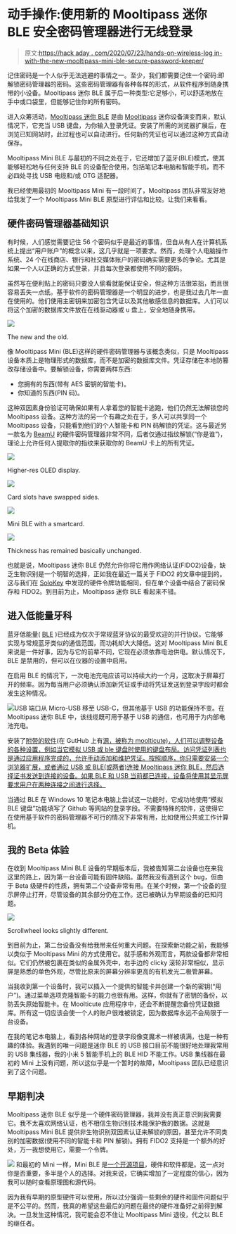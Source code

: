 # 动手操作:使用新的 Mooltipass 迷你 BLE 安全密码管理器进行无线登录

> 原文:[https://hack aday . com/2020/07/23/hands-on-wireless-log in-with-the-new-mooltipass-mini-ble-secure-password-keeper/](https://hackaday.com/2020/07/23/hands-on-wireless-login-with-the-new-mooltipass-mini-ble-secure-password-keeper/)

记住密码是一个人似乎无法逃避的事情之一。至少，我们都需要记住一个密码:即解锁密码管理器的密码。这些密码管理器有各种各样的形式，从软件程序到随身携带的小设备。Mooltipass 迷你 BLE 属于后一种类型:它足够小，可以舒适地放在手中或口袋里，但能够记住你的所有密码。

进入众筹活动，[Mooltipass 迷你 BLE](https://www.kickstarter.com/projects/limpkin/mooltipass-mini-ble-security-on-the-go) 是由 [Mooltipass](https://www.themooltipass.com/) 迷你设备演变而来，默认情况下，它充当 USB 键盘，为你输入登录凭证。安装了所需的浏览器扩展后，在浏览已知网站时，此过程也可以自动进行。任何新的凭证也可以通过这种方式自动保存。

Mooltipass Mini BLE 与最初的不同之处在于，它还增加了蓝牙(BLE)模式，使其能够轻松地与任何支持 BLE 的设备配合使用，包括笔记本电脑和智能手机，而不必四处寻找 USB 电缆和/或 OTG 适配器。

我已经使用最初的 Mooltipass Mini 有一段时间了，Mooltipass 团队非常友好地给我发了一个 Mooltipass Mini BLE 原型进行评估和比较。让我们来看看。

## 硬件密码管理器基础知识

有时候，人们感觉需要记住 56 个密码似乎是最近的事情，但自从有人在计算机系统上提出“用户账户”的概念以来，这几乎就是一项要求。然而，处理个人电脑操作系统、24 个在线商店、银行和社交媒体账户的密码确实需要更多的争论。尤其是如果一个人以正确的方式登录，并且每次登录都使用不同的密码。

虽然写在便利贴上的密码只要没人偷看就能保证安全，但这种方法很笨拙，而且很容易丢失一点纸。基于软件的密码管理器是一个明显的进步，也是我过去几年一直在使用的。他们使用主密钥来加密包含凭证以及其他敏感信息的数据库。人们可以将这个加密的数据库文件放在在线驱动器或 u 盘上，安全地随身携带。

[![](../Images/82b429b1ed7a023530bfb3cc9485930b.png)](https://hackaday.com/wp-content/uploads/2020/07/mooltipass_mini_ble-1_fhd.jpg)

The new and the old.

像 Mooltipass Mini (BLE)这样的硬件密码管理器与该概念类似，只是 Mooltipass 设备本质上是物理形式的数据库，而不是加密的数据库文件。凭证存储在本地防篡改存储设备中。要解锁设备，你需要两样东西:

*   您拥有的东西(带有 AES 密钥的智能卡)。
*   你知道的东西(PIN 码)。

这种双因素身份验证可确保如果有人拿着您的智能卡逃跑，他们仍然无法解锁您的 Mooltipass 设备。这种方法的另一个有趣之处在于，多人可以共享同一个 Mooltipass 设备，只能看到他们的个人智能卡和 PIN 码解锁的凭证。这与最近另一款名为 [BeamU](https://www.beamu.io/) 的硬件密码管理器非常不同，后者仅通过指纹解锁(“你是谁”)，理论上允许任何人提取你的指纹来获取你的 BeamU 卡上的所有凭证。

[![](../Images/a648c75576a7eccbd2857e93e40cd248.png)](https://hackaday.com/2020/07/23/hands-on-wireless-login-with-the-new-mooltipass-mini-ble-secure-password-keeper/mooltipass_mini_ble-4_fhd/)

Higher-res OLED display.

[![](../Images/071490a6a87c5e12f04c6b556f63f22d.png)](https://hackaday.com/2020/07/23/hands-on-wireless-login-with-the-new-mooltipass-mini-ble-secure-password-keeper/mooltipass_mini_ble-3_fhd/)

Card slots have swapped sides.

[![](../Images/f319abe058884a16af519444b737ed6b.png)](https://hackaday.com/2020/07/23/hands-on-wireless-login-with-the-new-mooltipass-mini-ble-secure-password-keeper/mooltipass_mini_ble-2_fhd/)

Mini BLE with a smartcard.

[![](../Images/e2b1d42297720111f80462d2bdfdd0dd.png)](https://hackaday.com/2020/07/23/hands-on-wireless-login-with-the-new-mooltipass-mini-ble-secure-password-keeper/mooltipass_mini_ble-5_fhd/)

Thickness has remained basically unchanged.

也就是说，Mooltipass 迷你 BLE 仍然允许你将它用作网络认证(FIDO2)设备，缺乏生物识别是一个明智的选择，正如我在最近一篇关于 FIDO2 的文章中提到的。这与我们在 [SoloKey](https://solokeys.com/) 中发现的硬件令牌功能相同，但在单个设备中结合了密码保存和 FIDO2。到目前为止，Mooltipass 迷你 BLE 看起来不错。

## 进入低能量牙科

蓝牙低能量( [BLE](https://en.wikipedia.org/wiki/Bluetooth_Low_Energy) )已经成为仅次于常规蓝牙协议的最受欢迎的并行协议。它能够实现与常规蓝牙类似的通信范围，而功耗却大大降低。这对 Mooltipass Mini BLE 来说是一件好事，因为与它的前辈不同，它现在必须依靠电池供电。默认情况下，BLE 是禁用的，但可以在仪器的设置中启用。

在启用 BLE 的情况下，一次电池充电应该可以持续大约一个月，这取决于屏幕打开的频率。因为每当用户必须确认添加新凭证或手动将凭证发送到登录字段时都会发生这种情况。

[![](../Images/2d563339e0630cb2fb19de17291114f5.png)](https://hackaday.com/wp-content/uploads/2020/07/9c4f72de5ec49523b95b8b1cc315d2d3_original.png)USB 端口从 Micro-USB 移至 USB-C，但其他基于 USB 的功能保持不变。在 Mooltipass 迷你 BLE 中，该线缆既可用于基于 USB 的通信，也可用于为内部电池充电。

安装了[附带的软件](https://www.themooltipass.com/setup/index.php?page_allbrowsers)(在 GutHub 上有[源，被称为 moolticute)，人们可以调整设备的各种设置，例如当它模拟 USB 或 ble 键盘时使用的键盘布局。访问凭证列表也是通过应用程序完成的，允许手动添加和维护凭证。按照顺序，你只需要安装一个浏览器扩展，或者通过 USB 或 BLE(或两者)连接 Mooltipass 迷你 BLE，然后选择证书发送到连接的设备。如果 BLE 和 USB 当前都已连接，设备将使用其显示屏要求用户在两种连接之间进行选择。](https://github.com/mooltipass/moolticute)

当通过 BLE 在 Windows 10 笔记本电脑上尝试这一功能时，它成功地使用“模拟 BLE 键盘”功能填写了 Github 等网站的登录字段。不需要特殊的软件，这使得它在使用基于软件的密码管理器不可行的情况下非常有用，比如使用公共或工作计算机。

## 我的 Beta 体验

在收到 Mooltipass Mini BLE 设备的早期版本后，我被告知第二台设备也在来我这里的路上，因为第一台设备可能有固件缺陷。虽然我没有遇到这个 bug，但由于 Beta 级硬件的性质，拥有第二个设备非常有用。在某个时候，第一个设备的显示屏停止打开，尽管设备的其余部分仍在工作。这已被确认为早期设备的已知问题。

[![](../Images/a29bcec79c4ad2605cbbcaaa3f4c7565.png)](https://hackaday.com/wp-content/uploads/2020/07/mooltipass_mini_ble-6_fhd.jpg)

Scrollwheel looks slightly different.

到目前为止，第二台设备没有给我带来任何重大问题。在探索新功能之前，我能够以类似于 Mooltipass Mini 的方式使用它。就手感和外观而言，两款设备都非常相似。它们仍然被包裹在类似的金属外壳中，右手边的 clicky 滚轮非常相似，显示屏是熟悉的单色外观，尽管比原来的屏幕分辨率更高的有机发光二极管屏幕。

当我收到第一个设备时，我可以插入一个提供的智能卡并创建一个新的密钥(“用户”)。通过菜单选项克隆智能卡的能力也很有用。这样，你就有了密钥的备份，以防丢失原始智能卡。在 Moolticute 应用程序中，还会不断提醒您备份凭证数据库。所有这一切应该会使一个人的账户很难被锁定，因为数据库永远不会局限于一台设备。

在我的笔记本电脑上，看到各种网站的登录字段像变魔术一样被填满，也是一种有趣的体验。我遇到的唯一问题是迷你 BLE 的 USB 接口目前不能很好地处理我常用的 USB 集线器，我的小米 5 智能手机上的 BLE HID 不能工作。USB 集线器在最初的 Mini 上没有问题，所以这似乎是一个暂时的故障，Mooltipass 团队已经意识到了这个问题。

## 早期判决

Mooltipass 迷你 BLE 似乎是一个硬件密码管理器，我并没有真正意识到我需要它。我不太喜欢网络认证，也不相信生物识别技术能保护我的数据。这就是 Mooltipass Mini BLE 提供非生物识别双因素认证来解锁的原因，甚至允许不同类别的加密数据(使用不同的智能卡和 PIN 解锁)。拥有 FIDO2 支持是一个额外的好处，万一我想使用它，需要一个令牌。

[![](../Images/9e63f286c00072f3cec2fc7136fe337d.png)](https://hackaday.com/wp-content/uploads/2020/07/08dcbc41d845cb9c149e618a1bf57151_original.jpeg) 和最初的 Mini 一样，Mini BLE 是[一个开源项目](https://github.com/mooltipass)，硬件和软件都是。这一点对你是否重要，多半是个人的选择。对我来说，它确实增加了一定程度的信心，因为我可以随时查看原理图和源代码。

因为我有早期的原型硬件可以使用，所以过分强调一些剩余的硬件和固件问题似乎是不公平的。然而，我真的希望这些最后的问题在最终的硬件准备好之前得到解决。一旦发生这种情况，我可能会忍不住让 Mooltipass Mini 退役，代之以 BLE 的继任者。